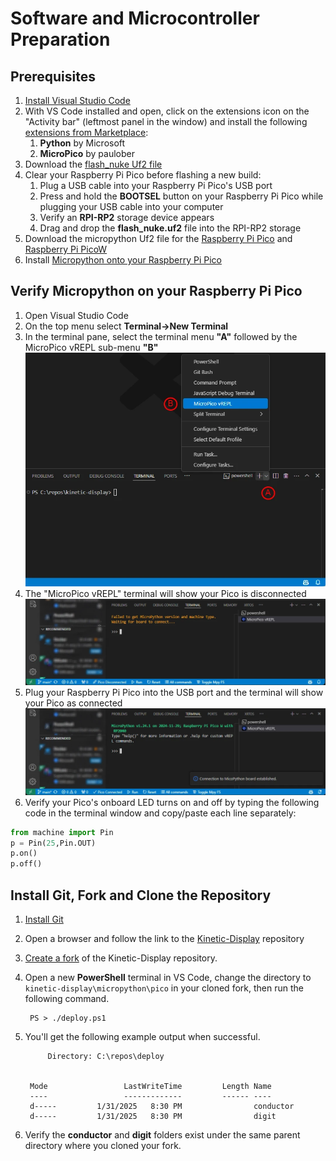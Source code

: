 # Software and Microcontroller Preparation

## Prerequisites

1. [Install Visual Studio Code](https://code.visualstudio.com/download)
1. With VS Code installed and open, click on the extensions icon on the "Activity bar" (leftmost panel in the window) and install the following [extensions from Marketplace](https://code.visualstudio.com/docs/editor/extension-marketplace):
    1. **Python** by Microsoft
    1. **MicroPico** by paulober
1. Download the [flash_nuke Uf2 file](https://github.com/Pwea/Flash-Nuke)
1. Clear your Raspberry Pi Pico before flashing a new build:
    1. Plug a USB cable into your Raspberry Pi Pico's USB port
    1. Press and hold the **BOOTSEL** button on your Raspberry Pi Pico while plugging your USB cable into your computer
    1. Verify an **RPI-RP2** storage device appears
    1. Drag and drop the **flash_nuke.uf2** file into the RPI-RP2 storage
1. Download the micropython Uf2 file for the [Raspberry Pi Pico](https://micropython.org/download/RPI_PICO/) and [Raspberry Pi PicoW](https://micropython.org/download/RPI_PICO_W/)
1. Install [Micropython onto your Raspberry Pi Pico](https://www.raspberrypi.com/documentation/microcontrollers/micropython.html#what-is-micropython)

## Verify Micropython on your Raspberry Pi Pico

1. Open Visual Studio Code
1. On the top menu select **Terminal->New Terminal**
1. In the terminal pane, select the terminal menu **"A"** followed by the MicroPico vREPL sub-menu **"B"**
![micropico-1](./img/prereq-software/micropicoscreenshot-1.webp)
1. The "MicroPico vREPL" terminal will show your Pico is disconnected
![micropico-2](./img/prereq-software/micropicoscreenshot-2.webp)
1. Plug your Raspberry Pi Pico into the USB port and the terminal will show your Pico as connected
![micropico-3](./img/prereq-software/micropicoscreenshot-3.webp)
1. Verify your Pico's onboard LED turns on and off by typing the following code in the terminal window and copy/paste each line separately:

```python
from machine import Pin
p = Pin(25,Pin.OUT)
p.on()
p.off()
```

## Install Git, Fork and Clone the Repository

1. [Install Git](https://git-scm.com/downloads)
1. Open a browser and follow the link to the [Kinetic-Display](https://github.com/gobbyo/kinetic-display) repository
1. [Create a fork](https://docs.github.com/en/pull-requests/collaborating-with-pull-requests/working-with-forks/fork-a-repo) of the Kinetic-Display repository.
2. Open a new **PowerShell** terminal in VS Code, change the directory to ```kinetic-display\micropython\pico``` in your cloned fork, then run the following command.

    <!--dos-->

        PS > ./deploy.ps1
        
3. You'll get the following example output when successful.

    <!--dos-->

            Directory: C:\repos\deploy
        
        
        Mode                 LastWriteTime         Length Name
        ----                 -------------         ------ ----
        d-----         1/31/2025   8:30 PM                conductor
        d-----         1/31/2025   8:30 PM                digit

4. Verify the **conductor** and **digit** folders exist under the same parent directory where you cloned your fork.
